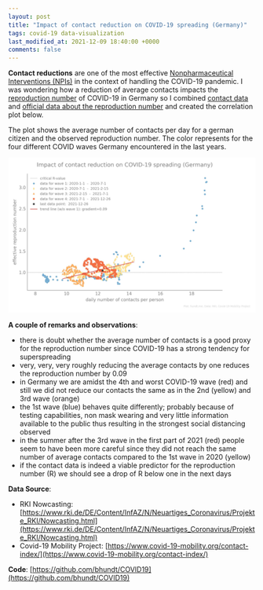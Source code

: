 ```yaml
---
layout: post
title: "Impact of contact reduction on COVID-19 spreading (Germany)"
tags: covid-19 data-visualization
last_modified_at: 2021-12-09 18:40:00 +0000
comments: false
---
```

**Contact reductions** are one of the most effective [Nonpharmaceutical Interventions (NPIs)](https://en.wikipedia.org/wiki/Non-pharmaceutical_intervention_(epidemiology)) in the context of handling the COVID-19 pandemic. I was wondering how a reduction of average contacts impacts the [reproduction number](https://en.wikipedia.org/wiki/Basic_reproduction_number) of COVID-19 in Germany so I combined [contact data](https://www.covid-19-mobility.org/contact-index/) and [official data about the reproduction number](https://www.rki.de/DE/Content/InfAZ/N/Neuartiges_Coronavirus/Projekte_RKI/Nowcasting.html) and created the correlation plot below.

The plot shows the average number of contacts per day for a german citizen and the observed reproduction number. The color represents for the four different COVID waves Germany encountered in the last years. 

<a href="/assets/images/plot_corr_contacts_repro.jpg">
    <img 
        src="/assets/images/plot_corr_contacts_repro.jpg" 
        alt="Plot correlation between R and contacts"
    >
</a>

**A couple of remarks and observations**:
- there is doubt whether the average number of contacts is a good proxy for the reproduction number since COVID-19 has a strong tendency for superspreading
- very, very, very roughly reducing the average contacts by one reduces the reproduction number by 0.09
- in Germany we are amidst the 4th and worst COVID-19 wave (red) and still we did not reduce our contacts the same as in the 2nd (yellow) and 3rd wave (orange)
- the 1st wave (blue) behaves quite differently; probably because of testing capabilities, non mask wearing and very little information available to the public thus resulting in the strongest social distancing observed
- in the summer after the 3rd wave in the first part of 2021 (red) people seem to have been more careful since they did not reach the same number of average contacts compared to the 1st wave in 2020 (yellow)
- if the contact data is indeed a viable predictor for the reproduction number (R) we should see a drop of R below one in the next days

**Data Source**:
- RKI Nowcasting: [https://www.rki.de/DE/Content/InfAZ/N/Neuartiges_Coronavirus/Projekte_RKI/Nowcasting.html](https://www.rki.de/DE/Content/InfAZ/N/Neuartiges_Coronavirus/Projekte_RKI/Nowcasting.html)
- Covid-19 Mobility Project: [https://www.covid-19-mobility.org/contact-index/](https://www.covid-19-mobility.org/contact-index/)

**Code**: [https://github.com/bhundt/COVID19](https://github.com/bhundt/COVID19)